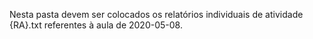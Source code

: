 Nesta pasta devem ser colocados os relatórios individuais de atividade {RA}.txt 
referentes à aula de 2020-05-08.